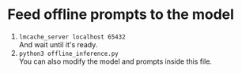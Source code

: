 # Feed offline prompts to the model
1.  ```lmcache_server localhost 65432```  
And wait until it's ready.  
2. ```python3 offline_inference.py```  
You can also modify the model and prompts inside this file.  
